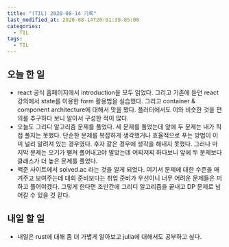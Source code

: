 ```yaml
---
title: "(TIL) 2020-08-14 기록"
last_modified_at: 2020-08-14T20:01:39-05:00
categories:
  - TIL
tags:
  - TIL
---
```


## 오늘 한 일
- react 공식 홈페이지에서 introduction을 모두 읽었다. 그리고 기존에 듣던 react 강의에서 state를 이용한 form 활용법을 실습했다. 그리고 container & component architecture에 대해서 맛을 봤다. 플러터에서도 이와 비슷한 것을 편의를 추구하다 보니 알아서 구성한 적이 많다.
- 오늘도 그리디 알고리즘 문제를 풀었다. 세 문제를 풀었는데 앞에 두 문제는 내가 직접 풀지는 못했다. 단순한 문제를 복잡하게 생각했거나 효율적으로 푸는 방법이 이미 널리 알려져 있는 경우였다. 후자 같은 경우에 생각을 해내지 못했다. 그러나 마지막 문제는 오기가 뻗쳐 풀어내고야 말았는데 어찌저찌 하다보니 앞에 두 문제보다 클래스가 더 높은 문제를 풀었다.
- 백준 사이트에서 solved.ac 라는 것을 알게 되었다. 여기서 문제에 대한 수준을 매겨주고 보여주는데 대회 준비보다는 취업 준비가 우선이니 너무 어려운 문제들은 피하고 풀어야겠다. 그렇게 한다면 조만간에 그리디 알고리즘을 끝내고 DP 문제로 넘어갈 수 있을 것 같다.
## 내일 할 일
- 내일은 rust에 대해 좀 더 가볍게 알아보고 julia에 대해서도 공부하고 싶다.